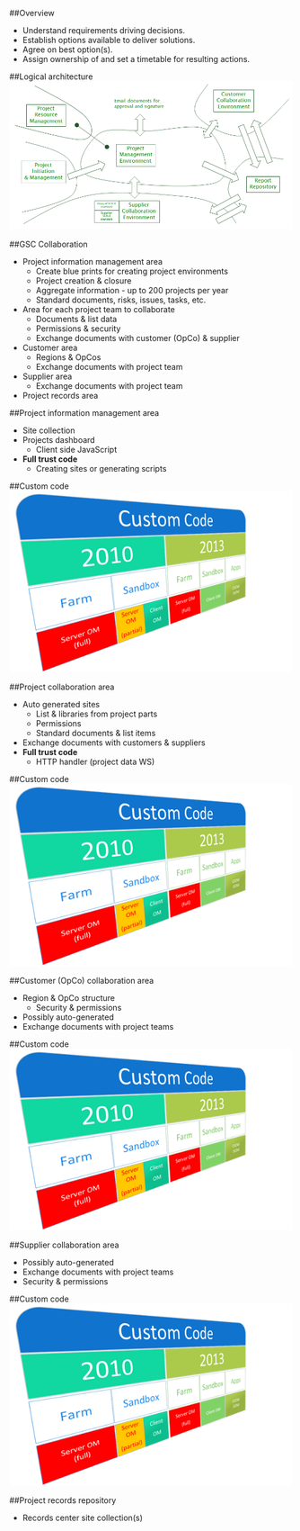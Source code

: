 ##Overview
- Understand requirements driving decisions.
- Establish options available to deliver solutions.
- Agree on best option(s).
- Assign ownership of and set a timetable for resulting actions.



##Logical architecture
![Logical Architecture](img/gsc-la.png)


##GSC Collaboration
- Project information management area
	- Create blue prints for creating project environments
	- Project creation & closure
	- Aggregate information - up to 200 projects per year
	- Standard documents, risks, issues, tasks, etc.
- Area for each project team to collaborate
	- Documents & list data
	- Permissions & security
	- Exchange documents with customer (OpCo) & supplier
- Customer area
	- Regions & OpCos
	- Exchange documents with project team
- Supplier area
	- Exchange documents with project team
- Project records area



##Project information management area
- Site collection
- Projects dashboard
	- Client side JavaScript
- **Full trust code**
	- Creating sites or generating scripts


##Custom code
![Custom code](img/CustomCode.png)



##Project collaboration area
- Auto generated sites
	- List & libraries from project parts
	- Permissions
	- Standard documents & list items
- Exchange documents with customers & suppliers
- **Full trust code**
	- HTTP handler (project data WS)


##Custom code
![Custom code](img/CustomCode.png)



##Customer (OpCo) collaboration area
- Region & OpCo structure
	- Security & permissions
- Possibly auto-generated
- Exchange documents with project teams


##Custom code
![Custom code](img/CustomCode.png)



##Supplier collaboration area
- Possibly auto-generated
- Exchange documents with project teams
- Security & permissions


##Custom code
![Custom code](img/CustomCode.png)



##Project records repository
- Records center site collection(s)